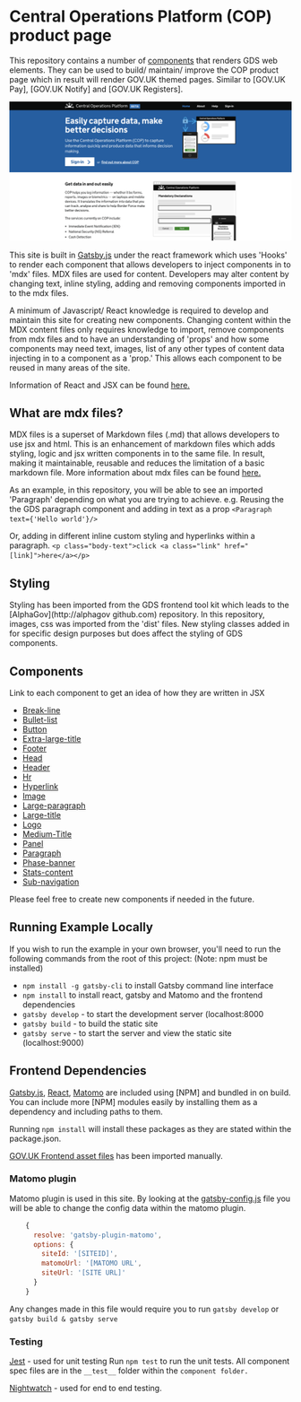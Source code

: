 # Central Operations Platform (COP) product page

This repository contains a number of [components](#components) that renders GDS web elements.
They can be used to build/ maintain/ improve the COP product page which in result will render GOV.UK themed pages. Similar to [GOV.UK Pay], [GOV.UK
Notify] and [GOV.UK Registers].

![Screenshot of COP product page](/screenshot.png)

This site is built in [Gatsby.js]() under the react framework which uses 'Hooks' to render each component that allows developers to inject components in to 'mdx' files.
MDX files are used for content. Developers may alter content by changing text, inline styling, adding and removing components imported in to the mdx files.

A minimum of Javascript/ React knowledge is required to develop and maintain this site for creating new components.
Changing content within the MDX content files only requires knowledge to import, remove components from mdx files and to have an understanding of 'props' and how some components may need text, images, list of any other types of content data injecting in to a component as a 'prop.' This allows each component to be reused in many areas of the site.

Information of React and JSX can be found [here.]()

## What are mdx files?

MDX files is a superset of Markdown files (.md) that allows developers to use jsx and html. This is an enhancement of markdown files which adds styling, logic and jsx written components in to the same file. In result, making it maintainable, reusable and reduces the limitation of a basic markdown file.
More information about mdx files can be found [here.]()

As an example, in this repository, you will be able to see an imported 'Paragraph' depending on what you are trying to achieve. 
e.g. Reusing the the GDS paragraph component and adding in text as a prop  `<Paragraph text={'Hello world'}/>` 

Or, adding in different inline custom styling and hyperlinks within a paragraph. `<p class="body-text">click <a class="link" href="[link]">here</a></p>`

## Styling
Styling has been imported from the GDS frontend tool kit which leads to the [AlphaGov](http://alphagov github.com) repository. In this repository, images, css was imported from the 'dist' files.
New styling classes added in for specific design purposes but does affect the styling of GDS components.

## Components

Link to each component to get an idea of how they are written in JSX

- [Break-line]()
- [Bullet-list]()
- [Button]()
- [Extra-large-title]()
- [Footer]()
- [Head]()
- [Header]()
- [Hr]()
- [Hyperlink]()
- [Image]()
- [Large-paragraph]()
- [Large-title]()
- [Logo]()
- [Medium-Title]()
- [Panel]()
- [Paragraph]()
- [Phase-banner]()
- [Stats-content]()
- [Sub-navigation]()

Please feel free to create new components if needed in the future.


## Running Example Locally

If you wish to run the example in your own browser, you'll need to run the
following commands from the root of this project: (Note: npm must be installed)

- `npm install -g gatsby-cli` to install Gatsby command line interface
- `npm install` to install react, gatsby and Matomo and the frontend dependencies
- `gatsby develop` - to start the development server (localhost:8000
- `gatsby build` - to build the static site
- `gatsby serve` - to start the server and view the static site (localhost:9000)

## Frontend Dependencies

[Gatsby.js](), [React](), [Matomo]() are included using [NPM] and bundled in
on build. You can include more [NPM] modules easily by installing them as a
dependency and including paths to them. 

Running `npm install` will install these packages as they are stated within the package.json.

[GOV.UK Frontend asset files]() has been imported manually.

### Matomo plugin
Matomo plugin is used in this site. By looking at the [gatsby-config.js]() file you will be able to change the config data within the matomo plugin.

```javascript
    {
      resolve: 'gatsby-plugin-matomo',
      options: {
        siteId: '[SITEID]',
        matomoUrl: '[MATOMO URL',
        siteUrl: '[SITE URL]'
      }
    }
```

Any changes made in this file would require you to run `gatsby develop` or `gatsby build & gatsby serve`

### Testing
[Jest]() -  used for unit testing
Run `npm test` to run the unit tests. All component spec files are in the `__test__` folder within the `component folder.`

[Nightwatch]() - used for end to end testing.
